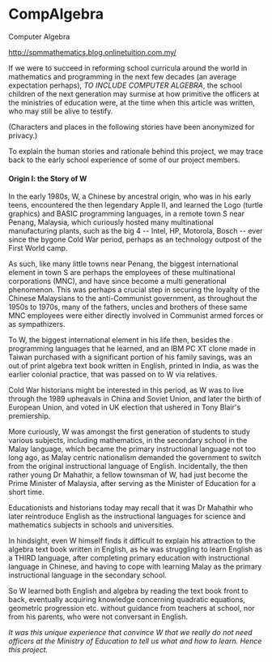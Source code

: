 # CompAlgebra
Computer Algebra

http://spmmathematics.blog.onlinetuition.com.my/

If we were to succeed in reforming school curricula around the world in mathematics and programming in the next few decades (an average expectation perhaps), _TO INCLUDE COMPUTER ALGEBRA_, the school children of the next generation may surmise at how primitive the officers at the ministries of education were, at the time when this article was written, who may still be alive to testify.

(Characters and places in the following stories have been anonymized for privacy.)

To explain the human stories and rationale behind this project, we may trace back to the early school experience of some of our project members.

#### Origin I: the Story of W

In the early 1980s, W, a Chinese by ancestral origin, who was in his early teens, encountered the then legendary Apple II, and learned the Logo (turtle graphics) and BASIC programming languages, in a remote town S near Penang, Malaysia, which curiously hosted many multinational manufacturing plants, such as the big 4 -- Intel, HP, Motorola,  Bosch -- ever since the bygone Cold War period, perhaps as an technology outpost of the First World camp.

As such, like many little towns near Penang, the biggest international element in town S are perhaps the employees of these multinational corporations (MNC), and have since become a multi generational phenomenon. This was perhaps a crucial step in securing the loyalty of the Chinese Malaysians to the anti-Communist government, as throughout the 1950s to 1970s, many of the fathers, uncles and brothers of these same MNC employees were either directly involved in Communist armed forces or as sympathizers.

To W, the biggest international element in his life then, besides the programming languages that he learned, and an IBM PC XT clone made in Taiwan purchased with a significant portion of his family savings, was an out of print algebra text book written in English, printed in India, as was the earlier colonial practice, that was passed on to W via relatives.

Cold War historians might be interested in this period, as W was to live through the 1989 upheavals in China and Soviet Union, and later the birth of European Union, and voted in UK election that ushered in Tony Blair's premiership.

More curiously, W was amongst the first generation of students to study various subjects, including mathematics, in the secondary school in the Malay language, which became the primary instructional language not too long ago, as Malay centric nationalism demanded the government to switch from the original instructional language of English. Incidentally, the then rather young Dr Mahathir, a fellow townsman of W, had just become the Prime Minister of Malaysia, after serving as the Minister of Education for a short time.

Educationists and historians today may recall that it was Dr Mahathir who later reintroduce English as the instructional languages for science and mathematics subjects in schools and universities.

In hindsight, even W himself finds it difficult to explain his attraction to the algebra text book written in English, as he was struggling to learn English as a THIRD language, after completing primary education with instructional language in Chinese, and having to cope with learning Malay as the primary instructional language in the secondary school.

So W learned both English and algebra by reading the text book front to back, eventually acquiring knowledge concerning quadratic equations, geometric progression etc. without guidance from teachers at school, nor from his parents, who were not conversant in English.

_It was this unique experience that convince W that we really do not need officers at the Ministry of Education to tell us what and how to learn. Hence this project._
